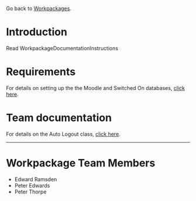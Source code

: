 Go back to [Workpackages](Workpackages.md).

# Introduction #
Read WorkpackageDocumentationInstructions

# Requirements #

For details on setting up the the Moodle and Switched On databases, [click here](Workpackage_PaymentAndLogout_Database.md).

# Team documentation #

For details on the Auto Logout class, [click here](Workpackage_PaymentAndLogout_soClassTimer.md).


---


# Workpackage Team Members #
  * Edward Ramsden
  * Peter Edwards
  * Peter Thorpe